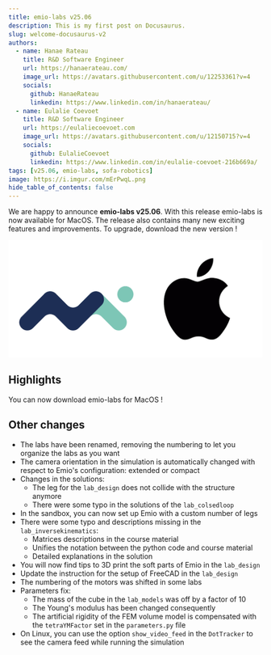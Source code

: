 ```yaml
---
title: emio-labs v25.06
description: This is my first post on Docusaurus.
slug: welcome-docusaurus-v2
authors:
  - name: Hanae Rateau
    title: R&D Software Engineer
    url: https://hanaerateau.com/
    image_url: https://avatars.githubusercontent.com/u/12253361?v=4
    socials:
      github: HanaeRateau
      linkedin: https://www.linkedin.com/in/hanaerateau/
  - name: Eulalie Coevoet
    title: R&D Software Engineer
    url: https://eulaliecoevoet.com
    image_url: https://avatars.githubusercontent.com/u/12150715?v=4
    socials:
      github: EulalieCoevoet
      linkedin: https://www.linkedin.com/in/eulalie-coevoet-216b669a/
tags: [v25.06, emio-labs, sofa-robotics]
image: https://i.imgur.com/mErPwqL.png
hide_table_of_contents: false
---
```


We are happy to announce **emio-labs v25.06**. With this release emio-labs is now available for MacOS. 
The release also contains many new exciting features and improvements.
To upgrade, download the new version !

![MacOS icon](./2025-06-release/img/macos.png)

<!--truncate--> 

## Highlights

You can now download emio-labs for MacOS ! 

## Other changes
- The labs have been renamed, removing the numbering to let you organize the labs as you want
- The camera orientation in the simulation is automatically changed with respect to Emio's configuration: extended or compact  
- Changes in the solutions: 
    - The leg for the `lab_design` does not collide with the structure anymore
    - There were some typo in the solutions of the `lab_colsedloop`
- In the sandbox, you can now set up Emio with a custom number of legs
- There were some typo and descriptions missing in the `lab_inversekinematics`:
    - Matrices descriptions in the course material
    - Unifies the notation between the python code and course material
    - Detailed explanations in the solution
- You will now find tips to 3D print the soft parts of Emio in the `lab_design` 
- Update the instruction for the setup of FreeCAD in the `lab_design`
- The numbering of the motors was shifted in some labs
- Parameters fix:
    - The mass of the cube in the `lab_models` was off by a factor of 10
    - The Young's modulus has been changed consequently
    - The artificial rigidity of the FEM volume model is compensated with the `tetraYMFactor` set in the `parameters.py` file
- On Linux, you can use the option `show_video_feed` in the `DotTracker` to see the camera feed while running the simulation 